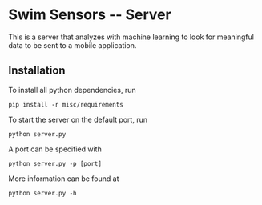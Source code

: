 # Swim Sensors -- Server
This is a server that analyzes with machine learning to look for meaningful data to be sent to a mobile application.

## Installation
To install all python dependencies, run
```
pip install -r misc/requirements
```

To start the server on the default port, run
```
python server.py
```

A port can be specified with
```
python server.py -p [port]
```

More information can be found at
```
python server.py -h
```
